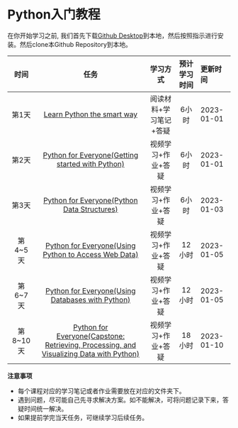 # Python入门教程

 在你开始学习之前, 我们首先下载[Github Desktop](https://desktop.github.com/)到本地，然后按照指示进行安装。然后clone本Github Repository到本地。

 
| 时间 |   任务     | 学习方式     |预计学习时间     |  更新时间|
|:--------:|:-------:|:-------:|:-------:|:-------|
|第1天|[Learn Python the smart way](https://github.com/datawhalechina/learn-python-the-smart-way)| 阅读材料+学习笔记+答疑 | 6小时|2023-01-01
|第2天|[Python for Everyone(Getting started with Python)](https://www.coursera.org/learn/python?specialization=python)| 视频学习+作业+答疑 | 6小时|2023-01-01
|第3天|[Python for Everyone(Python Data Structures)](https://www.coursera.org/learn/python-data?specialization=python)| 视频学习+作业+答疑 | 6小时|2023-01-03
|第4~5天|[Python for Everyone(Using Python to Access Web Data)](https://www.coursera.org/learn/python-network-data?specialization=python)| 视频学习+作业+答疑 | 12小时|2023-01-05
|第6~7天|[Python for Everyone(Using Databases with Python)](https://www.coursera.org/learn/python-databases?specialization=python)| 视频学习+作业+答疑 | 12小时|2023-01-05
|第8~10天|[Python for Everyone(Capstone: Retrieving, Processing, and Visualizing Data with Python)](https://www.coursera.org/learn/python-data-visualization?specialization=python)| 视频学习+作业+答疑 | 18小时|2023-01-10

**注意事项**

- 每个课程对应的学习笔记或者作业需要放在对应的文件夹下。
- 遇到问题，尽可能自己先寻求解决方案。如不能解决，可将问题记录下来，答疑时间统一解决。
- 如果提前学完当天任务，可继续学习后续任务。








